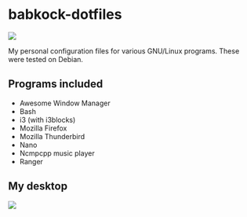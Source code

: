 # babkock-dotfiles

![](https://raw.githubusercontent.com/Babkock/babkock-dotfiles/master/MainImage.png)

My personal configuration files for various GNU/Linux programs. These were tested on Debian.

## Programs included

* Awesome Window Manager
* Bash
* i3 (with i3blocks)
* Mozilla Firefox
* Mozilla Thunderbird
* Nano
* Ncmpcpp music player
* Ranger

## My desktop

![](https://raw.githubusercontent.com/Babkock/babkock-dotfiles/master/Clean-Desktop.png)


